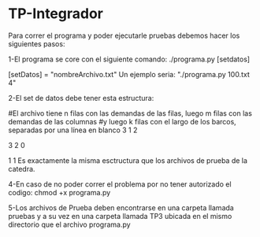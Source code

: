 # TP-Integrador
Para correr el programa y poder ejecutarle pruebas debemos hacer los siguientes pasos:

1-El programa se core con el siguiente comando: ./programa.py [setdatos]

[setDatos] = "nombreArchivo.txt"
Un ejemplo seria: "./programa.py 100.txt 4"

2-El set de datos debe tener esta estructura:

#El archivo tiene n filas con las demandas de las filas, luego m filas con las demandas de las columnas
#y luego k filas con el largo de los barcos, separadas por una línea en blanco
3
1
2

3
2
0

1
1
Es exactamente la misma esctructura que los archivos de prueba de la catedra.

4-En caso de no poder correr el problema por no tener autorizado el codigo: chmod +x programa.py

5-Los archivos de Prueba deben encontrarse en una carpeta llamada pruebas y a su vez en una carpeta llamada TP3 ubicada en el mismo directorio que el archivo programa.py
